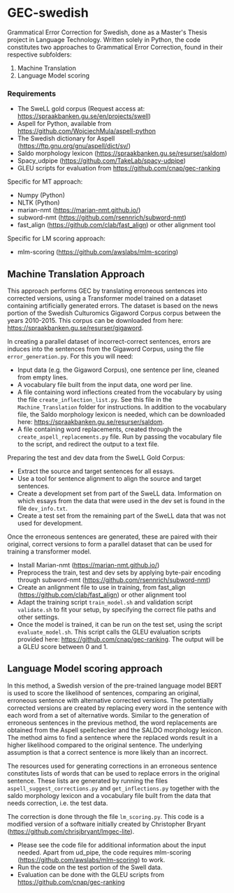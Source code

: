 # GEC-swedish
Grammatical Error Correction for Swedish, done as a Master's Thesis project in Language Technology. Written solely in Python, the code constitutes two approaches to Grammatical Error Correction, found in their respective subfolders:
1. Machine Translation
2. Language Model scoring

### Requirements
- The SweLL gold corpus (Request access at: https://spraakbanken.gu.se/en/projects/swell)
- Aspell for Python, available from https://github.com/WojciechMula/aspell-python
- The Swedish dictionary for Aspell (https://ftp.gnu.org/gnu/aspell/dict/sv/)
- Saldo morphology lexicon (https://spraakbanken.gu.se/resurser/saldom)
- Spacy_udpipe (https://github.com/TakeLab/spacy-udpipe)
- GLEU scripts for evaluation from https://github.com/cnap/gec-ranking

Specific for MT approach:
- Numpy (Python)
- NLTK (Python)
- marian-nmt (https://marian-nmt.github.io/)
- subword-nmt (https://github.com/rsennrich/subword-nmt)
- fast_align (https://github.com/clab/fast_align) or other alignment tool

Specific for LM scoring approach:
- mlm-scoring (https://github.com/awslabs/mlm-scoring)

## Machine Translation Approach
This approach performs GEC by translating erroneous sentences into corrected versions, using a Transformer model trained on a dataset containing artificially generated errors. The dataset is based on the news portion of the Swedish Culturomics Gigaword Corpus corpus between the years 2010-2015. This corpus can be downloaded from here: https://spraakbanken.gu.se/resurser/gigaword.

In creating a parallel dataset of incorrect-correct sentences, errors are induces into the sentences from the Gigaword Corpus, using the file `error_generation.py`. For this you will need:
- Input data (e.g. the Gigaword Corpus), one sentence per line, cleaned from empty lines.
- A vocabulary file built from the input data, one word per line.
- A file containing word inflections created from the vocabulary by using the file `create_inflection_list.py`. See this file in the `Machine_Translation` folder for instructions. In addition to the vocabulary file, the Saldo morphology lexicon is needed, which can be downloaded here: https://spraakbanken.gu.se/resurser/saldom.
- A file containing word replacements, created through the `create_aspell_replacements.py` file. Run by passing the vocabulary file to the script, and redirect the output to a text file. 

Preparing the test and dev data from the SweLL Gold Corpus:
- Extract the source and target sentences for all essays.
- Use a tool for sentence alignment to align the source and target sentences. 
- Create a development set from part of the SweLL data.  Imformation on which essays from the data that were used in the dev set is found in the file `dev_info.txt`. 
- Create a test set from the remaining part of the SweLL data that was not used for development. 

Once the erroneous sentences are generated, these are paired with their original, correct versions to form a parallel dataset that can be used for training a transformer model. 
- Install Marian-nmt (https://marian-nmt.github.io/)
- Preprocess the train, test and dev sets by applying byte-pair encoding through subword-nmt (https://github.com/rsennrich/subword-nmt)
- Create an anlignment file to use in training, from fast_align (https://github.com/clab/fast_align) or other alignment tool
- Adapt the training script `train_model.sh` and validation script `validate.sh` to fit your setup, by specifying the correct file paths and other settings. 
- Once the model is trained, it can be run on the test set, using the script `evaluate_model.sh`. This script calls the GLEU evaluation scripts provided here: https://github.com/cnap/gec-ranking. The output will be a GLEU score between 0 and 1.

## Language Model scoring approach
In this method, a Swedish version of the pre-trained language model BERT is used to score the likelihood of sentences, comparing an original, erroneous sentence with alternative corrected versions. The potentially corrected versions are created by replacing every word in the sentence with each word from a set of alternative words. Similar to the generation of erroneous sentences in the previous method, the word replacements are obtained from the Aspell spellchecker and the SALDO morphology lexicon. The method aims to find a sentence where the replaced words result in a higher likelihood compared to the original sentence. The underlying assumption is that a correct sentence is more likely than an incorrect.

The resources used for generating corrections in an erroneous sentence constitutes lists of words that can be used to replace errors in the original sentence. These lists are generated by running the files `aspell_suggest_corrections.py` and `get_inflections.py` together with the saldo morphology lexicon and a vocabulary file built from the data that needs correction, i.e. the test data. 

The correction is done through the file `lm_scoring.py`. This code is a modified version of a software initially created by Christopher Bryant (https://github.com/chrisjbryant/lmgec-lite). 

- Please see the code file for additional information about the input needed. Apart from ud_pipe, the code requires mlm-scoring (https://github.com/awslabs/mlm-scoring) to work. 
- Run the code on the test portion of the Swell data.
- Evaluation can be done with the GLEU scripts from https://github.com/cnap/gec-ranking
